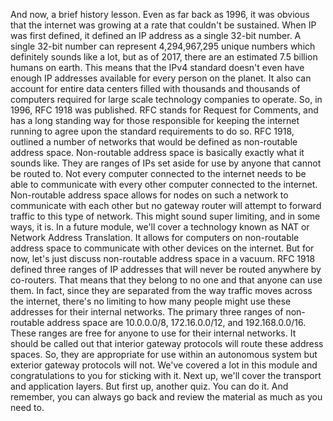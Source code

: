 And now, a brief history lesson. Even as far back as 1996, it was obvious that the internet was growing at a rate that couldn't be sustained. When IP was first defined, it defined an IP address as a single 32-bit number. A single 32-bit number can represent 4,294,967,295 unique numbers which definitely sounds like a lot, but as of 2017, there are an estimated 7.5 billion humans on earth. This means that the IPv4 standard doesn't even have enough IP addresses available for every person on the planet. It also can account for entire data centers filled with thousands and thousands of computers required for large scale technology companies to operate. So, in 1996, RFC 1918 was published. RFC stands for Request for Comments, and has a long standing way for those responsible for keeping the internet running to agree upon the standard requirements to do so. RFC 1918, outlined a number of networks that would be defined as non-routable address space. Non-routable address space is basically exactly what it sounds like. They are ranges of IPs set aside for use by anyone that cannot be routed to. Not every computer connected to the internet needs to be able to communicate with every other computer connected to the internet. Non-routable address space allows for nodes on such a network to communicate with each other but no gateway router will attempt to forward traffic to this type of network. This might sound super limiting, and in some ways, it is. In a future module, we'll cover a technology known as NAT or Network Address Translation. It allows for computers on non-routable address space to communicate with other devices on the internet. But for now, let's just discuss non-routable address space in a vacuum. RFC 1918 defined three ranges of IP addresses that will never be routed anywhere by co-routers. That means that they belong to no one and that anyone can use them. In fact, since they are separated from the way traffic moves across the internet, there's no limiting to how many people might use these addresses for their internal networks. The primary three ranges of non-routable address space are 10.0.0.0/8, 172.16.0.0/12, and 192.168.0.0/16. These ranges are free for anyone to use for their internal networks. It should be called out that interior gateway protocols will route these address spaces. So, they are appropriate for use within an autonomous system but exterior gateway protocols will not. We've covered a lot in this module and congratulations to you for sticking with it. Next up, we'll cover the transport and application layers. But first up, another quiz. You can do it. And remember, you can always go back and review the material as much as you need to.
